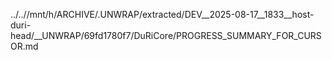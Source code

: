 ../..//mnt/h/ARCHIVE/.UNWRAP/extracted/DEV__2025-08-17__1833__host-duri-head/__UNWRAP/69fd1780f7/DuRiCore/PROGRESS_SUMMARY_FOR_CURSOR.md